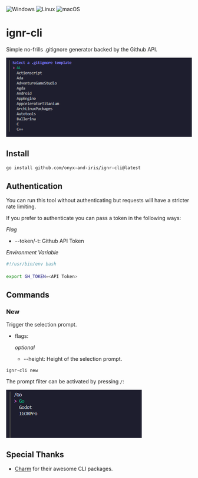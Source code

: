 ![Windows](https://img.shields.io/badge/Windows-0078D6?style=for-the-badge&logo=windows&logoColor=white)
![Linux](https://img.shields.io/badge/Linux-FCC624?style=for-the-badge&logo=linux&logoColor=black)
![macOS](https://img.shields.io/badge/mac%20os-000000?style=for-the-badge&logo=macos&logoColor=F0F0F0)

# ignr-cli

Simple no-frills .gitignore generator backed by the Github API.

![Selection Prompt](./img/selectionprompt.png)

## Install

```console
go install github.com/onyx-and-iris/ignr-cli@latest
```

## Authentication

You can run this tool without authenticating but requests will have a stricter rate limiting. 

If you prefer to authenticate you can pass a token in the following ways:

*Flag*

-   --token/-t: Github API Token

*Environment Variable*

```bash
#!/usr/bin/env bash

export GH_TOKEN=<API Token>
```

## Commands

### New

Trigger the selection prompt.

-   flags:

    *optional*
    -   --height:  Height of the selection prompt.

```console
ignr-cli new
```

The prompt filter can be activated by pressing `/`:

![Prompt Filter](./img/promptfilter.png)

## Special Thanks

-   [Charm](https://github.com/charmbracelet) for their awesome CLI packages.
